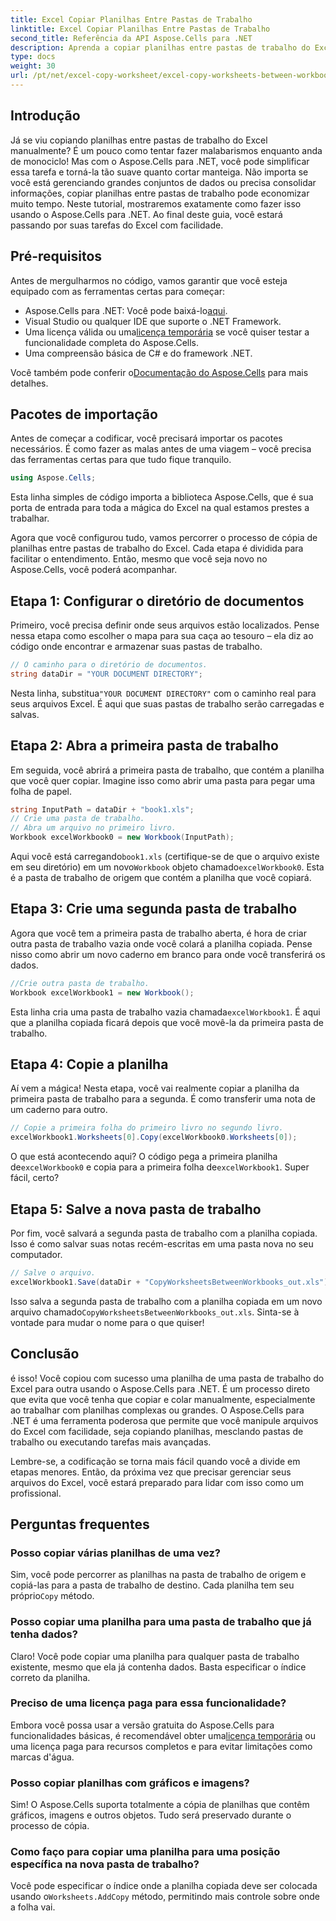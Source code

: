 ```yaml
---
title: Excel Copiar Planilhas Entre Pastas de Trabalho
linktitle: Excel Copiar Planilhas Entre Pastas de Trabalho
second_title: Referência da API Aspose.Cells para .NET
description: Aprenda a copiar planilhas entre pastas de trabalho do Excel usando Aspose.Cells para .NET. Um guia passo a passo com exemplos de código para simplificar o gerenciamento de suas planilhas.
type: docs
weight: 30
url: /pt/net/excel-copy-worksheet/excel-copy-worksheets-between-workbooks/
---
```

## Introdução

Já se viu copiando planilhas entre pastas de trabalho do Excel manualmente? É um pouco como tentar fazer malabarismos enquanto anda de monociclo! Mas com o Aspose.Cells para .NET, você pode simplificar essa tarefa e torná-la tão suave quanto cortar manteiga. Não importa se você está gerenciando grandes conjuntos de dados ou precisa consolidar informações, copiar planilhas entre pastas de trabalho pode economizar muito tempo. Neste tutorial, mostraremos exatamente como fazer isso usando o Aspose.Cells para .NET. Ao final deste guia, você estará passando por suas tarefas do Excel com facilidade.

## Pré-requisitos

Antes de mergulharmos no código, vamos garantir que você esteja equipado com as ferramentas certas para começar:

- Aspose.Cells para .NET: Você pode baixá-lo[aqui](https://releases.aspose.com/cells/net/).
- Visual Studio ou qualquer IDE que suporte o .NET Framework.
-  Uma licença válida ou uma[licença temporária](https://purchase.aspose.com/temporary-license/) se você quiser testar a funcionalidade completa do Aspose.Cells.
- Uma compreensão básica de C# e do framework .NET.

 Você também pode conferir o[Documentação do Aspose.Cells](https://reference.aspose.com/cells/net/) para mais detalhes.

## Pacotes de importação

Antes de começar a codificar, você precisará importar os pacotes necessários. É como fazer as malas antes de uma viagem – você precisa das ferramentas certas para que tudo fique tranquilo.

```csharp
using Aspose.Cells;
```

Esta linha simples de código importa a biblioteca Aspose.Cells, que é sua porta de entrada para toda a mágica do Excel na qual estamos prestes a trabalhar.


Agora que você configurou tudo, vamos percorrer o processo de cópia de planilhas entre pastas de trabalho do Excel. Cada etapa é dividida para facilitar o entendimento. Então, mesmo que você seja novo no Aspose.Cells, você poderá acompanhar.

## Etapa 1: Configurar o diretório de documentos

Primeiro, você precisa definir onde seus arquivos estão localizados. Pense nessa etapa como escolher o mapa para sua caça ao tesouro – ela diz ao código onde encontrar e armazenar suas pastas de trabalho.

```csharp
// O caminho para o diretório de documentos.
string dataDir = "YOUR DOCUMENT DIRECTORY";
```

 Nesta linha, substitua`"YOUR DOCUMENT DIRECTORY"` com o caminho real para seus arquivos Excel. É aqui que suas pastas de trabalho serão carregadas e salvas.

## Etapa 2: Abra a primeira pasta de trabalho

Em seguida, você abrirá a primeira pasta de trabalho, que contém a planilha que você quer copiar. Imagine isso como abrir uma pasta para pegar uma folha de papel.

```csharp
string InputPath = dataDir + "book1.xls";
// Crie uma pasta de trabalho.
// Abra um arquivo no primeiro livro.
Workbook excelWorkbook0 = new Workbook(InputPath);
```

 Aqui você está carregando`book1.xls` (certifique-se de que o arquivo existe em seu diretório) em um novo`Workbook` objeto chamado`excelWorkbook0`. Esta é a pasta de trabalho de origem que contém a planilha que você copiará.

## Etapa 3: Crie uma segunda pasta de trabalho

Agora que você tem a primeira pasta de trabalho aberta, é hora de criar outra pasta de trabalho vazia onde você colará a planilha copiada. Pense nisso como abrir um novo caderno em branco para onde você transferirá os dados.

```csharp
//Crie outra pasta de trabalho.
Workbook excelWorkbook1 = new Workbook();
```

 Esta linha cria uma pasta de trabalho vazia chamada`excelWorkbook1`. É aqui que a planilha copiada ficará depois que você movê-la da primeira pasta de trabalho.

## Etapa 4: Copie a planilha

Aí vem a mágica! Nesta etapa, você vai realmente copiar a planilha da primeira pasta de trabalho para a segunda. É como transferir uma nota de um caderno para outro.

```csharp
// Copie a primeira folha do primeiro livro no segundo livro.
excelWorkbook1.Worksheets[0].Copy(excelWorkbook0.Worksheets[0]);
```

 O que está acontecendo aqui? O código pega a primeira planilha de`excelWorkbook0` e copia para a primeira folha de`excelWorkbook1`. Super fácil, certo?

## Etapa 5: Salve a nova pasta de trabalho

Por fim, você salvará a segunda pasta de trabalho com a planilha copiada. Isso é como salvar suas notas recém-escritas em uma pasta nova no seu computador.

```csharp
// Salve o arquivo.
excelWorkbook1.Save(dataDir + "CopyWorksheetsBetweenWorkbooks_out.xls");
```

 Isso salva a segunda pasta de trabalho com a planilha copiada em um novo arquivo chamado`CopyWorksheetsBetweenWorkbooks_out.xls`. Sinta-se à vontade para mudar o nome para o que quiser!

## Conclusão

é isso! Você copiou com sucesso uma planilha de uma pasta de trabalho do Excel para outra usando o Aspose.Cells para .NET. É um processo direto que evita que você tenha que copiar e colar manualmente, especialmente ao trabalhar com planilhas complexas ou grandes. O Aspose.Cells para .NET é uma ferramenta poderosa que permite que você manipule arquivos do Excel com facilidade, seja copiando planilhas, mesclando pastas de trabalho ou executando tarefas mais avançadas.

Lembre-se, a codificação se torna mais fácil quando você a divide em etapas menores. Então, da próxima vez que precisar gerenciar seus arquivos do Excel, você estará preparado para lidar com isso como um profissional.

## Perguntas frequentes

### Posso copiar várias planilhas de uma vez?

 Sim, você pode percorrer as planilhas na pasta de trabalho de origem e copiá-las para a pasta de trabalho de destino. Cada planilha tem seu próprio`Copy` método.

### Posso copiar uma planilha para uma pasta de trabalho que já tenha dados?

Claro! Você pode copiar uma planilha para qualquer pasta de trabalho existente, mesmo que ela já contenha dados. Basta especificar o índice correto da planilha.

### Preciso de uma licença paga para essa funcionalidade?

 Embora você possa usar a versão gratuita do Aspose.Cells para funcionalidades básicas, é recomendável obter uma[licença temporária](https://purchase.aspose.com/temporary-license/) ou uma licença paga para recursos completos e para evitar limitações como marcas d'água.

### Posso copiar planilhas com gráficos e imagens?

Sim! O Aspose.Cells suporta totalmente a cópia de planilhas que contêm gráficos, imagens e outros objetos. Tudo será preservado durante o processo de cópia.

### Como faço para copiar uma planilha para uma posição específica na nova pasta de trabalho?

 Você pode especificar o índice onde a planilha copiada deve ser colocada usando o`Worksheets.AddCopy` método, permitindo mais controle sobre onde a folha vai.